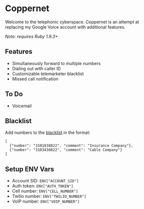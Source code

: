 # Coppernet

Welcome to the telephonic cyberspace. Coppernet is an attempt at replacing my Google Voice account with additional features.

*Note: requires Ruby 1.9.3+*

## Features
- Simultaneously forward to multiple numbers
- Dialing out with caller ID
- Customizable telemarketer blacklist
- Missed call notification

## To Do
- Voicemail

## Blacklist
Add numbers to the [blacklist](https://gist.github.com/adr-enal-in/5578514) in the format:

```
[
  {"number": "3101938822", "comment": "Insurance Company"},
  {"number": "3103438822", "comment": "Cable Company"}
]
```

## Setup ENV Vars
- Account SID: `ENV["ACCOUNT_SID"]`
- Auth token: `ENV["AUTH_TOKEN"]`
- Cell number: `ENV["CELL_NUMBER"]`
- Twilio number: `ENV["TWILIO_NUMBER"]`
- VoIP number: `ENV["VOIP_NUMBER"]`
